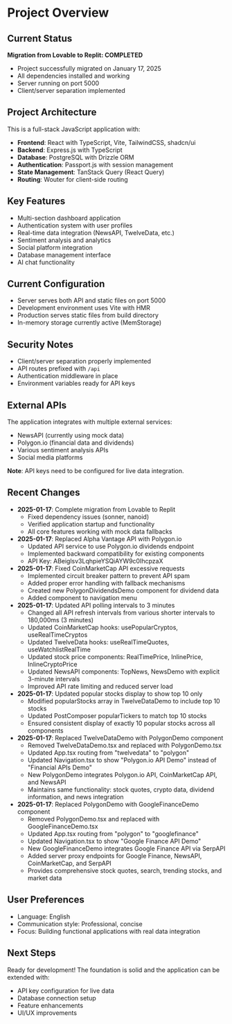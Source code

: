 # Project Overview

## Current Status
**Migration from Lovable to Replit: COMPLETED**
- Project successfully migrated on January 17, 2025
- All dependencies installed and working
- Server running on port 5000
- Client/server separation implemented

## Project Architecture
This is a full-stack JavaScript application with:
- **Frontend**: React with TypeScript, Vite, TailwindCSS, shadcn/ui
- **Backend**: Express.js with TypeScript
- **Database**: PostgreSQL with Drizzle ORM
- **Authentication**: Passport.js with session management
- **State Management**: TanStack Query (React Query)
- **Routing**: Wouter for client-side routing

## Key Features
- Multi-section dashboard application
- Authentication system with user profiles
- Real-time data integration (NewsAPI, TwelveData, etc.)
- Sentiment analysis and analytics
- Social platform integration
- Database management interface
- AI chat functionality

## Current Configuration
- Server serves both API and static files on port 5000
- Development environment uses Vite with HMR
- Production serves static files from build directory
- In-memory storage currently active (MemStorage)

## Security Notes
- Client/server separation properly implemented
- API routes prefixed with `/api`
- Authentication middleware in place
- Environment variables ready for API keys

## External APIs
The application integrates with multiple external services:
- NewsAPI (currently using mock data)
- Polygon.io (financial data and dividends)
- Various sentiment analysis APIs
- Social media platforms

**Note**: API keys need to be configured for live data integration.

## Recent Changes
- **2025-01-17**: Complete migration from Lovable to Replit
  - Fixed dependency issues (sonner, nanoid)
  - Verified application startup and functionality
  - All core features working with mock data fallbacks
- **2025-01-17**: Replaced Alpha Vantage API with Polygon.io
  - Updated API service to use Polygon.io dividends endpoint
  - Implemented backward compatibility for existing components
  - API Key: ABeiglsv3LqhpieYSQiAYW9c0IhcpzaX
- **2025-01-17**: Fixed CoinMarketCap API excessive requests
  - Implemented circuit breaker pattern to prevent API spam
  - Added proper error handling with fallback mechanisms
  - Created new PolygonDividendsDemo component for dividend data
  - Added component to navigation menu
- **2025-01-17**: Updated API polling intervals to 3 minutes
  - Changed all API refresh intervals from various shorter intervals to 180,000ms (3 minutes)
  - Updated CoinMarketCap hooks: usePopularCryptos, useRealTimeCryptos
  - Updated TwelveData hooks: useRealTimeQuotes, useWatchlistRealTime  
  - Updated stock price components: RealTimePrice, InlinePrice, InlineCryptoPrice
  - Updated NewsAPI components: TopNews, NewsDemo with explicit 3-minute intervals
  - Improved API rate limiting and reduced server load
- **2025-01-17**: Updated popular stocks display to show top 10 only
  - Modified popularStocks array in TwelveDataDemo to include top 10 stocks
  - Updated PostComposer popularTickers to match top 10 stocks
  - Ensured consistent display of exactly 10 popular stocks across all components
- **2025-01-17**: Replaced TwelveDataDemo with PolygonDemo component
  - Removed TwelveDataDemo.tsx and replaced with PolygonDemo.tsx
  - Updated App.tsx routing from "twelvedata" to "polygon"
  - Updated Navigation.tsx to show "Polygon.io API Demo" instead of "Financial APIs Demo"
  - New PolygonDemo integrates Polygon.io API, CoinMarketCap API, and NewsAPI
  - Maintains same functionality: stock quotes, crypto data, dividend information, and news integration
- **2025-01-17**: Replaced PolygonDemo with GoogleFinanceDemo component
  - Removed PolygonDemo.tsx and replaced with GoogleFinanceDemo.tsx
  - Updated App.tsx routing from "polygon" to "googlefinance"
  - Updated Navigation.tsx to show "Google Finance API Demo"
  - New GoogleFinanceDemo integrates Google Finance API via SerpAPI
  - Added server proxy endpoints for Google Finance, NewsAPI, CoinMarketCap, and SerpAPI
  - Provides comprehensive stock quotes, search, trending stocks, and market data

## User Preferences
- Language: English
- Communication style: Professional, concise
- Focus: Building functional applications with real data integration

## Next Steps
Ready for development! The foundation is solid and the application can be extended with:
- API key configuration for live data
- Database connection setup
- Feature enhancements
- UI/UX improvements